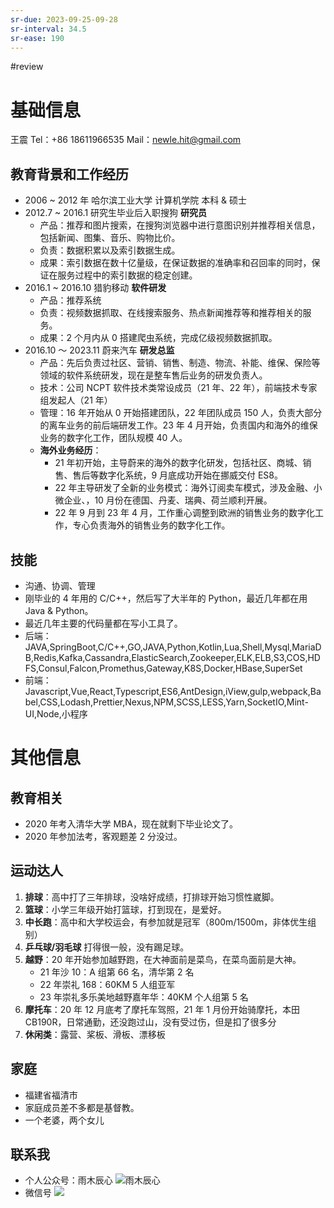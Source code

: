 ```yaml
---
sr-due: 2023-09-25-09-28
sr-interval: 34.5
sr-ease: 190
---
```


#review 
# 基础信息
王震
Tel：+86 18611966535
Mail：newle.hit@gmail.com
## 教育背景和工作经历
- 2006 ~ 2012 年 哈尔滨工业大学 计算机学院 本科 & 硕士  
- 2012.7 ~ 2016.1 研究生毕业后入职搜狗 **研究员**
	- 产品：推荐和图片搜索，在搜狗浏览器中进行意图识别并推荐相关信息，包括新闻、图集、音乐、购物比价。
	- 负责：数据积累以及索引数据生成。
	- 成果：索引数据在数十亿量级，在保证数据的准确率和召回率的同时，保证在服务过程中的索引数据的稳定创建。
- 2016.1 ~ 2016.10 猎豹移动 **软件研发**
	- 产品：推荐系统
	- 负责：视频数据抓取、在线搜索服务、热点新闻推荐等和推荐相关的服务。
	- 成果：2 个月内从 0 搭建爬虫系统，完成亿级视频数据抓取。
- 2016.10 ～ 2023.11 蔚来汽车 **研发总监**
	- 产品：先后负责过社区、营销、销售、制造、物流、补能、维保、保险等领域的软件系统研发，现在是整车售后业务的研发负责人。  
	- 技术：公司 NCPT 软件技术类常设成员（21 年、22 年），前端技术专家组发起人（21 年）
	- 管理：16 年开始从 0 开始搭建团队，22 年团队成员 150 人，负责大部分的离车业务的前后端研发工作。23 年 4 月开始，负责国内和海外的维保业务的数字化工作，团队规模 40 人。
	- **海外业务经历**：
		- 21 年初开始，主导蔚来的海外的数字化研发，包括社区、商城、销售、售后等数字化系统，9 月底成功开始在挪威交付 ES8。
		- 22 年主导研发了全新的业务模式：海外订阅卖车模式，涉及金融、小微企业、，10 月份在德国、丹麦、瑞典、荷兰顺利开展。
		- 22 年 9 月到 23 年 4 月，工作重心调整到欧洲的销售业务的数字化工作，专心负责海外的销售业务的数字化工作。

## 技能
- 沟通、协调、管理
- 刚毕业的 4 年用的 C/C++，然后写了大半年的 Python，最近几年都在用 Java & Python。
- 最近几年主要的代码量都在写小工具了。
- 后端：JAVA,SpringBoot,C/C++,GO,JAVA,Python,Kotlin,Lua,Shell,Mysql,MariaDB,Redis,Kafka,Cassandra,ElasticSearch,Zookeeper,ELK,ELB,S3,COS,HDFS,Consul,Falcon,Promethus,Gateway,K8S,Docker,HBase,SuperSet
- 前端：Javascript,Vue,React,Typescript,ES6,AntDesign,iView,gulp,webpack,Babel,CSS,Lodash,Prettier,Nexus,NPM,SCSS,LESS,Yarn,SocketIO,Mint-UI,Node,小程序

# 其他信息
## 教育相关
- 2020 年考入清华大学 MBA，现在就剩下毕业论文了。
- 2020 年参加法考，客观题差 2 分没过。
## 运动达人
1.  **排球**：高中打了三年排球，没啥好成绩，打排球开始习惯性崴脚。
2.  **篮球**：小学三年级开始打篮球，打到现在，是爱好。
3.  **中长跑**：高中和大学校运会，有参加就是冠军（800m/1500m，非体优生组别）
4.  **乒乓球/羽毛球** 打得很一般，没有踢足球。
5.  **越野**：20 年开始参加越野跑，在大神面前是菜鸟，在菜鸟面前是大神。
	- 21 年沙 10：A 组第 66 名，清华第 2 名
	- 22 年崇礼 168：60KM 5 人组亚军
	- 23 年崇礼多乐美地越野嘉年华：40KM 个人组第 5 名
6.  **摩托车**：20 年 12 月底考了摩托车驾照，21 年 1 月份开始骑摩托，本田 CB190R，日常通勤，还没跑过山，没有受过伤，但是扣了很多分
7. **休闲类**：露营、桨板、滑板、漂移板
## 家庭
- 福建省福清市
- 家庭成员差不多都是基督教。
- 一个老婆，两个女儿
## 联系我
- 个人公众号：雨木辰心
![雨木辰心](https://s2.loli.net/2022/12/31/L2TQ1cMreqxfnbN.jpg)
- 微信号
![](https://s2.loli.net/2022/12/31/b6CAsBH93G8mjlt.jpg)




